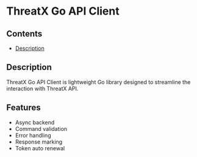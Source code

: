 # ThreatX Go API Client

## Contents

- [Description](#description)

## Description

ThreatX Go API Client is lightweight Go library designed to streamline the
interaction with ThreatX API.

## Features

- Async backend
- Command validation
- Error handling
- Response marking
- Token auto renewal
